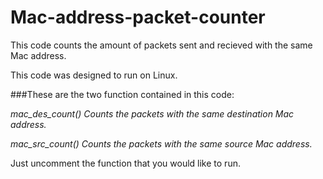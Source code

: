 # Mac-address-packet-counter
This code counts the amount of packets sent and recieved with the same Mac address.

This code was designed to run on Linux.

###These are the two function contained in this code:

_*mac_des_count()     Counts the packets with the same destination Mac address.*_

_*mac_src_count()     Counts the packets with the same source Mac address.*_

Just uncomment the function that you would like to run.
